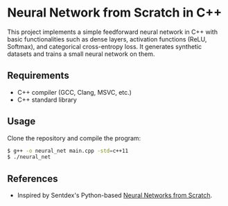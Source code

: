 # Neural Network from Scratch in C++

This project implements a simple feedforward neural network in C++ with basic functionalities such as dense layers, activation functions (ReLU, Softmax), and categorical cross-entropy loss. It generates synthetic datasets and trains a small neural network on them.

## Requirements
- C++ compiler (GCC, Clang, MSVC, etc.)
- C++ standard library

## Usage
Clone the repository and compile the program:

```sh
$ g++ -o neural_net main.cpp -std=c++11
$ ./neural_net
```


## References
- Inspired by Sentdex's Python-based [Neural Networks from Scratch](https://github.com/Sentdex/nnfs).

